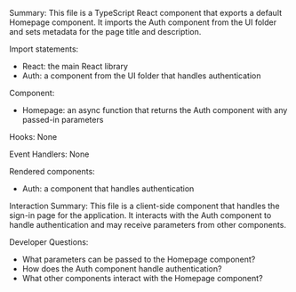 Summary:
This file is a TypeScript React component that exports a default Homepage component. It imports the Auth component from the UI folder and sets metadata for the page title and description.

Import statements:
- React: the main React library
- Auth: a component from the UI folder that handles authentication

Component:
- Homepage: an async function that returns the Auth component with any passed-in parameters

Hooks:
None

Event Handlers:
None

Rendered components:
- Auth: a component that handles authentication

Interaction Summary:
This file is a client-side component that handles the sign-in page for the application. It interacts with the Auth component to handle authentication and may receive parameters from other components.

Developer Questions:
- What parameters can be passed to the Homepage component?
- How does the Auth component handle authentication?
- What other components interact with the Homepage component?